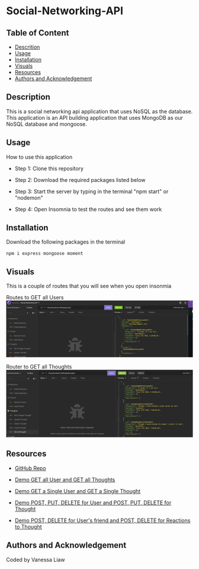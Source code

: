 # Social-Networking-API

## Table of Content 

- [Descrition](#description)
- [Usage](#usage)
- [Installation](#installation)
- [Visuals](#visuals)
- [Resources](#resources)
- [Authors and Acknowledgement](#authors-and-acknowledgement)

## Description 

This is a social networking api application that uses NoSQL as the database. This application is an API building application that uses MongoDB as our NoSQL database and mongoose. 

## Usage 

How to use this application

- Step 1: Clone this repository 

- Step 2: Download the required packages listed below

- Step 3: Start the server by typing in the terminal "npm start" or "nodemon"

- Step 4: Open Insomnia to test the routes and see them work 

## Installation 

Download the following packages in the terminal

```
npm i express mongoose moment
```

## Visuals 

This is a couple of routes that you will see when you open insonmia 

Routes to GET all Users
![GET routes for all users](./images/users.png)

Router to GET all Thoughts
![GET routes for all thoughts](./images/thoughts.png)

## Resources 

- [GitHub Repo](https://github.com/VanessaLiaw021/social-networking-api)

- [Demo GET all User and GET all Thoughts](https://drive.google.com/file/d/19dicnadsEo93bNGvrX0AzVlkwzy631dH/view)

- [Demo GET a Single User and GET a Single Thought](https://drive.google.com/file/d/1u_95oV-337aQNq7L-FcogLa3uBJQN4zg/view)

- [Demo POST, PUT, DELETE for User and POST, PUT, DELETE for Thought](https://drive.google.com/file/d/1FDHkj3Tz4WZznQN-9RN-SNCD2MUblxV8/view)

- [Demo POST, DELETE for User's friend and POST, DELETE for Reactions to Thought](https://drive.google.com/file/d/1uK4upDezWX59d9PhLQkkuk4p-AAZn9nd/view)

## Authors and Acknowledgement

Coded by Vanessa Liaw